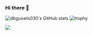 ### Hi there 👋
![dbguswls030's GitHub stats](https://github-readme-stats.vercel.app/api?username=dbguswls030&show_icons=true&theme=radical)
![trophy](https://github-profile-trophy.vercel.app/?username=dbguswls030)

<img src="https://img.shields.io/badge/Swift-F05138?style=flat-square&logo=Swift&logoColor=white"/></a>

<!--
**dbguswls030/dbguswls030** is a ✨ _special_ ✨ repository because its `README.md` (this file) appears on your GitHub profile.

Here are some ideas to get you started:

- 🔭 I’m currently working on ...
- 🌱 I’m currently learning ...
- 👯 I’m looking to collaborate on ...
- 🤔 I’m looking for help with ...
- 💬 Ask me about ...
- 📫 How to reach me: ...
- 😄 Pronouns: ...
- ⚡ Fun fact: ...
-->
